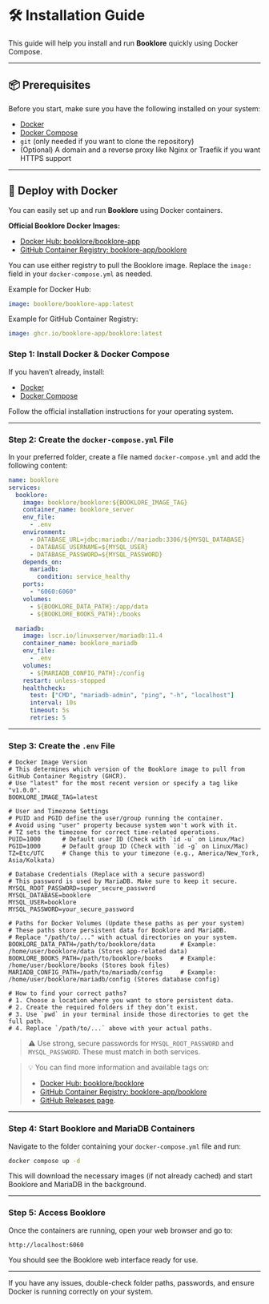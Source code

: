 # 🛠️ Installation Guide

This guide will help you install and run **Booklore** quickly using Docker Compose.

---

## 📦 Prerequisites

Before you start, make sure you have the following installed on your system:

- [Docker](https://docs.docker.com/get-docker/)
- [Docker Compose](https://docs.docker.com/compose/install/)
- `git` (only needed if you want to clone the repository)
- (Optional) A domain and a reverse proxy like Nginx or Traefik if you want HTTPS support

---

## 🐳 Deploy with Docker

You can easily set up and run **Booklore** using Docker containers.

**Official Booklore Docker Images:**
- [Docker Hub: booklore/booklore-app](https://hub.docker.com/r/booklore/booklore-app)
- [GitHub Container Registry: booklore-app/booklore](https://github.com/booklore-app/booklore/pkgs/container/booklore)

You can use either registry to pull the Booklore image. Replace the `image:` field in your `docker-compose.yml` as needed.

Example for Docker Hub:
```yaml
image: booklore/booklore-app:latest
```

Example for GitHub Container Registry:
```yaml
image: ghcr.io/booklore-app/booklore:latest
```

### Step 1: Install Docker & Docker Compose

If you haven’t already, install:

- [Docker](https://docs.docker.com/get-docker/)
- [Docker Compose](https://docs.docker.com/compose/install/)

Follow the official installation instructions for your operating system.

---

### Step 2: Create the `docker-compose.yml` File

In your preferred folder, create a file named `docker-compose.yml` and add the following content:

```yaml
name: booklore
services:
  booklore:
    image: booklore/booklore:${BOOKLORE_IMAGE_TAG}
    container_name: booklore_server
    env_file:
      - .env
    environment:
      - DATABASE_URL=jdbc:mariadb://mariadb:3306/${MYSQL_DATABASE}
      - DATABASE_USERNAME=${MYSQL_USER}
      - DATABASE_PASSWORD=${MYSQL_PASSWORD}
    depends_on:
      mariadb:
        condition: service_healthy
    ports:
      - "6060:6060"
    volumes:
      - ${BOOKLORE_DATA_PATH}:/app/data
      - ${BOOKLORE_BOOKS_PATH}:/books

  mariadb:
    image: lscr.io/linuxserver/mariadb:11.4
    container_name: booklore_mariadb
    env_file:
      - .env
    volumes:
      - ${MARIADB_CONFIG_PATH}:/config
    restart: unless-stopped
    healthcheck:
      test: ["CMD", "mariadb-admin", "ping", "-h", "localhost"]
      interval: 10s
      timeout: 5s
      retries: 5
```

---

### Step 3: Create the `.env` File

```env
# Docker Image Version
# This determines which version of the Booklore image to pull from GitHub Container Registry (GHCR).
# Use "latest" for the most recent version or specify a tag like "v1.0.0".
BOOKLORE_IMAGE_TAG=latest

# User and Timezone Settings
# PUID and PGID define the user/group running the container.
# Avoid using "user" property because system won't work with it.
# TZ sets the timezone for correct time-related operations.
PUID=1000      # Default user ID (Check with `id -u` on Linux/Mac)
PGID=1000      # Default group ID (Check with `id -g` on Linux/Mac)
TZ=Etc/UTC     # Change this to your timezone (e.g., America/New_York, Asia/Kolkata)

# Database Credentials (Replace with a secure password)
# This password is used by MariaDB. Make sure to keep it secure.
MYSQL_ROOT_PASSWORD=super_secure_password
MYSQL_DATABASE=booklore
MYSQL_USER=booklore
MYSQL_PASSWORD=your_secure_password

# Paths for Docker Volumes (Update these paths as per your system)
# These paths store persistent data for Booklore and MariaDB.
# Replace "/path/to/..." with actual directories on your system.
BOOKLORE_DATA_PATH=/path/to/booklore/data       # Example: /home/user/booklore/data (Stores app-related data)
BOOKLORE_BOOKS_PATH=/path/to/booklore/books     # Example: /home/user/booklore/books (Stores book files)
MARIADB_CONFIG_PATH=/path/to/mariadb/config     # Example: /home/user/booklore/mariadb/config (Stores database config)

# How to find your correct paths?
# 1. Choose a location where you want to store persistent data.
# 2. Create the required folders if they don’t exist.
# 3. Use `pwd` in your terminal inside those directories to get the full path.
# 4. Replace `/path/to/...` above with your actual paths.
```


> ⚠️ Use strong, secure passwords for `MYSQL_ROOT_PASSWORD` and `MYSQL_PASSWORD`. These must match in both services.

> 💡 You can find more information and available tags on:
> - [Docker Hub: booklore/booklore](https://hub.docker.com/r/booklore/booklore)
> - [GitHub Container Registry: booklore-app/booklore](https://github.com/booklore-app/booklore/pkgs/container/booklore)
> - [GitHub Releases page](https://github.com/booklore-app/booklore/releases).

---

### Step 4: Start Booklore and MariaDB Containers

Navigate to the folder containing your `docker-compose.yml` file and run:

```bash
docker compose up -d
```

This will download the necessary images (if not already cached) and start Booklore and MariaDB in the background.

---

### Step 5: Access Booklore

Once the containers are running, open your web browser and go to:

```
http://localhost:6060
```

You should see the Booklore web interface ready for use.

---

If you have any issues, double-check folder paths, passwords, and ensure Docker is running correctly on your system.
